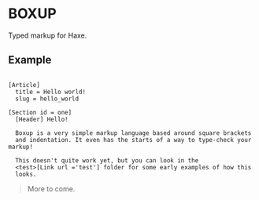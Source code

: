 BOXUP
=====

Typed markup for Haxe.

Example
-------

```code boxup

[Article]
  title = Hello world!
  slug = hello_world

[Section id = one]
  [Header] Hello!

  Boxup is a very simple markup language based around square brackets
  and indentation. It even has the starts of a way to type-check your markup!

  This doesn't quite work yet, but you can look in the
  <test>[Link url ='test'] folder for some early examples of how this
  looks.

```

> More to come.
